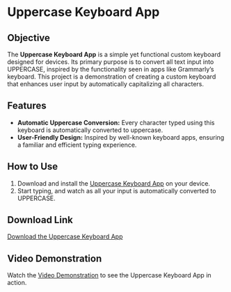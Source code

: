 # Uppercase Keyboard App

## Objective

The **Uppercase Keyboard App** is a simple yet functional custom keyboard designed for devices. Its primary purpose is to convert all text input into UPPERCASE, inspired by the functionality seen in apps like Grammarly’s keyboard. This project is a demonstration of creating a custom keyboard that enhances user input by automatically capitalizing all characters.

## Features

- **Automatic Uppercase Conversion:** Every character typed using this keyboard is automatically converted to uppercase.
- **User-Friendly Design:** Inspired by well-known keyboard apps, ensuring a familiar and efficient typing experience.

## How to Use

1. Download and install the [Uppercase Keyboard App](https://drive.google.com/file/d/1KOjx0ji6VgZ5Dlj-l6G8j4kFDFGAHAon/view?usp=sharing) on your device.
2. Start typing, and watch as all your input is automatically converted to UPPERCASE.

## Download Link

[Download the Uppercase Keyboard App](https://drive.google.com/file/d/1KOjx0ji6VgZ5Dlj-l6G8j4kFDFGAHAon/view?usp=sharing)

## Video Demonstration

Watch the [Video Demonstration](https://drive.google.com/file/d/18HGHv9jnunCoapIjneinBsKJfagCtZnB/view?usp=sharing) to see the Uppercase Keyboard App in action.

